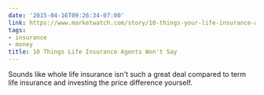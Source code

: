 ```yaml
---
date: '2015-04-16T09:26:34-07:00'
link: https://www.marketwatch.com/story/10-things-your-life-insurance-agent-wont-say-2014-07-11
tags:
- insurance
- money
title: 10 Things Life Insurance Agents Won't Say
---
```


Sounds like whole life insurance isn't such a great deal compared to term life insurance and investing the price difference yourself.

